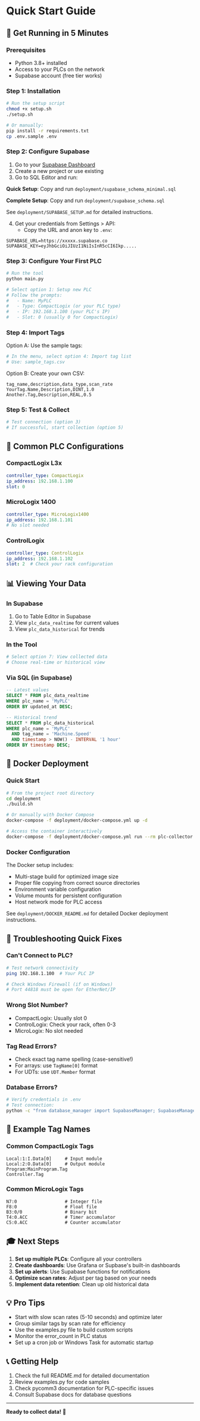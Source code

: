# Quick Start Guide

## 🚀 Get Running in 5 Minutes

### Prerequisites
- Python 3.8+ installed
- Access to your PLCs on the network
- Supabase account (free tier works)

### Step 1: Installation
```bash
# Run the setup script
chmod +x setup.sh
./setup.sh

# Or manually:
pip install -r requirements.txt
cp .env.sample .env
```

### Step 2: Configure Supabase

1. Go to your [Supabase Dashboard](https://app.supabase.com)
2. Create a new project or use existing
3. Go to SQL Editor and run:

**Quick Setup**: Copy and run `deployment/supabase_schema_minimal.sql`

**Complete Setup**: Copy and run `deployment/supabase_schema.sql`

See `deployment/SUPABASE_SETUP.md` for detailed instructions.

4. Get your credentials from Settings > API:
   - Copy the URL and anon key to `.env`:
```env
SUPABASE_URL=https://xxxxx.supabase.co
SUPABASE_KEY=eyJhbGciOiJIUzI1NiIsInR5cCI6Ikp.....
```

### Step 3: Configure Your First PLC

```bash
# Run the tool
python main.py

# Select option 1: Setup new PLC
# Follow the prompts:
#   - Name: MyPLC
#   - Type: CompactLogix (or your PLC type)
#   - IP: 192.168.1.100 (your PLC's IP)
#   - Slot: 0 (usually 0 for CompactLogix)
```

### Step 4: Import Tags

Option A: Use the sample tags:
```bash
# In the menu, select option 4: Import tag list
# Use: sample_tags.csv
```

Option B: Create your own CSV:
```csv
tag_name,description,data_type,scan_rate
YourTag.Name,Description,DINT,1.0
Another.Tag,Description,REAL,0.5
```

### Step 5: Test & Collect

```bash
# Test connection (option 3)
# If successful, start collection (option 5)
```

## 🎯 Common PLC Configurations

### CompactLogix L3x
```yaml
controller_type: CompactLogix
ip_address: 192.168.1.100
slot: 0
```

### MicroLogix 1400
```yaml
controller_type: MicroLogix1400
ip_address: 192.168.1.101
# No slot needed
```

### ControlLogix
```yaml
controller_type: ControlLogix
ip_address: 192.168.1.102
slot: 2  # Check your rack configuration
```

## 📊 Viewing Your Data

### In Supabase
1. Go to Table Editor in Supabase
2. View `plc_data_realtime` for current values
3. View `plc_data_historical` for trends

### In the Tool
```bash
# Select option 7: View collected data
# Choose real-time or historical view
```

### Via SQL (in Supabase)
```sql
-- Latest values
SELECT * FROM plc_data_realtime 
WHERE plc_name = 'MyPLC'
ORDER BY updated_at DESC;

-- Historical trend
SELECT * FROM plc_data_historical 
WHERE plc_name = 'MyPLC' 
  AND tag_name = 'Machine.Speed'
  AND timestamp > NOW() - INTERVAL '1 hour'
ORDER BY timestamp DESC;
```

## 🐳 Docker Deployment

### Quick Start

```bash
# From the project root directory
cd deployment
./build.sh

# Or manually with Docker Compose
docker-compose -f deployment/docker-compose.yml up -d

# Access the container interactively
docker-compose -f deployment/docker-compose.yml run --rm plc-collector
```

### Docker Configuration

The Docker setup includes:
- Multi-stage build for optimized image size
- Proper file copying from correct source directories
- Environment variable configuration
- Volume mounts for persistent configuration
- Host network mode for PLC access

See `deployment/DOCKER_README.md` for detailed Docker deployment instructions.

## 🔧 Troubleshooting Quick Fixes

### Can't Connect to PLC?
```bash
# Test network connectivity
ping 192.168.1.100  # Your PLC IP

# Check Windows Firewall (if on Windows)
# Port 44818 must be open for EtherNet/IP
```

### Wrong Slot Number?
- CompactLogix: Usually slot 0
- ControlLogix: Check your rack, often 0-3
- MicroLogix: No slot needed

### Tag Read Errors?
- Check exact tag name spelling (case-sensitive!)
- For arrays: use `TagName[0]` format
- For UDTs: use `UDT.Member` format

### Database Errors?
```bash
# Verify credentials in .env
# Test connection:
python -c "from database_manager import SupabaseManager; SupabaseManager().test_connection()"
```

## 📝 Example Tag Names

### Common CompactLogix Tags
```
Local:1:I.Data[0]     # Input module
Local:2:O.Data[0]     # Output module
Program:MainProgram.Tag
Controller.Tag
```

### Common MicroLogix Tags
```
N7:0                  # Integer file
F8:0                  # Float file
B3:0/0                # Binary bit
T4:0.ACC              # Timer accumulator
C5:0.ACC              # Counter accumulator
```

## 🎓 Next Steps

1. **Set up multiple PLCs**: Configure all your controllers
2. **Create dashboards**: Use Grafana or Supbase's built-in dashboards
3. **Set up alerts**: Use Supabase functions for notifications
4. **Optimize scan rates**: Adjust per tag based on your needs
5. **Implement data retention**: Clean up old historical data

## 💡 Pro Tips

- Start with slow scan rates (5-10 seconds) and optimize later
- Group similar tags by scan rate for efficiency
- Use the examples.py file to build custom scripts
- Monitor the error_count in PLC status
- Set up a cron job or Windows Task for automatic startup

## 📞 Getting Help

1. Check the full README.md for detailed documentation
2. Review examples.py for code samples
3. Check pycomm3 documentation for PLC-specific issues
4. Consult Supabase docs for database questions

---

**Ready to collect data!** 🎉
